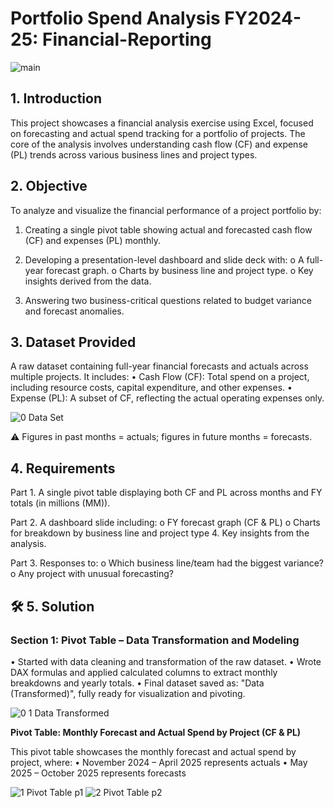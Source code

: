 # Portfolio Spend Analysis FY2024-25: Financial-Reporting

![main](https://github.com/user-attachments/assets/b5c79130-d017-4033-93e9-c900357db907)

## **1. Introduction**

This project showcases a financial analysis exercise using Excel, focused on forecasting and actual spend tracking for a portfolio of projects. The core of the analysis involves understanding cash flow (CF) and expense (PL) trends across various business lines and project types.

## **2. Objective**

To analyze and visualize the financial performance of a project portfolio by:

1.	Creating a single pivot table showing actual and forecasted cash flow (CF) and expenses (PL) monthly.

2.	Developing a presentation-level dashboard and slide deck with:
o	A full-year forecast graph.
o	Charts by business line and project type.
o	Key insights derived from the data.

3.	Answering two business-critical questions related to budget variance and forecast anomalies.

## **3. Dataset Provided**

A raw dataset containing full-year financial forecasts and actuals across multiple projects. It includes:
•	Cash Flow (CF): Total spend on a project, including resource costs, capital expenditure, and other expenses.
•	Expense (PL): A subset of CF, reflecting the actual operating expenses only.

![0  Data Set](https://github.com/user-attachments/assets/e38b235e-4c8c-4ab9-9c5a-fda7a04864b4)

⚠️ Figures in past months = actuals; figures in future months = forecasts.

## **4. Requirements**

Part 1.	A single pivot table displaying both CF and PL across months and FY totals (in millions (MM)).

Part 2.	A dashboard slide including:
o	FY forecast graph (CF & PL)
o	Charts for breakdown by business line and project type
4.	Key insights from the analysis.

Part 3.	Responses to:
o	Which business line/team had the biggest variance?
o	Any project with unusual forecasting?

## **🛠️ 5. Solution**

### **Section 1: Pivot Table – Data Transformation and Modeling**

•	Started with data cleaning and transformation of the raw dataset.
•	Wrote DAX formulas and applied calculated columns to extract monthly breakdowns and yearly totals.
•	Final dataset saved as: "Data (Transformed)", fully ready for visualization and pivoting.

![0 1 Data  Transformed](https://github.com/user-attachments/assets/43864ff6-426d-4433-a35f-1d097bdc392a)

**Pivot Table: Monthly Forecast and Actual Spend by Project (CF & PL)**

This pivot table showcases the monthly forecast and actual spend by project, where:
•	November 2024 – April 2025 represents actuals
•	May 2025 – October 2025 represents forecasts

![1  Pivot Table p1](https://github.com/user-attachments/assets/4d69f0dd-ad3a-413e-af7b-e40e4bb53094)
![2  Pivot Table p2](https://github.com/user-attachments/assets/d3e28d17-a359-49c2-a9ec-8e58e253bb5a)


